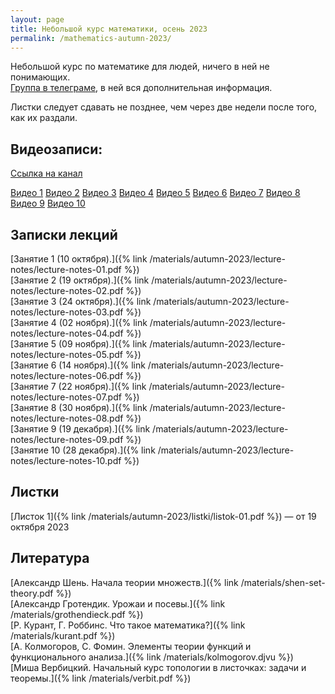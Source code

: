 ```yaml
---
layout: page
title: Небольшой курс математики, осень 2023
permalink: /mathematics-autumn-2023/
---
```


Небольшой курс по математике для людей, ничего в ней не понимающих.  
[Группа в телеграме](https://t.me/plokhoponyatno), в ней вся дополнительная информация.

Листки следует сдавать не позднее, чем через две недели после того, как их раздали.


## Видеозаписи:
[Ссылка на канал](https://www.youtube.com/@alexandershevtsov1329/videos)  


[Видео 1](https://www.youtube.com/watch?v=gNvV0n98mtU) [Видео 2](https://www.youtube.com/watch?v=mcXt-x27ePw) [Видео 3](https://www.youtube.com/watch?v=y_aZK88q-Ds)
[Видео 4](https://www.youtube.com/watch?v=IODVJnFgOBY&feature=youtu.be)
[Видео 5](https://youtu.be/efuiimMF3Ec)
[Видео 6](https://youtu.be/gUKr9oN1Oj0)
[Видео 7](https://www.youtube.com/watch?v=OBwzSdh7sto)
[Видео 8](https://youtu.be/4TNhqE8P58c)
[Видео 9](https://youtu.be/WuqXsHw-NEo)
[Видео 10](https://youtu.be/cdyzP0JIFsM)

## Записки лекций
  [Занятие 1 (10 октября).]({% link /materials/autumn-2023/lecture-notes/lecture-notes-01.pdf %})   
  [Занятие 2 (19 октября).]({% link /materials/autumn-2023/lecture-notes/lecture-notes-02.pdf %})   
  [Занятие 3 (24 октября).]({% link /materials/autumn-2023/lecture-notes/lecture-notes-03.pdf %})   
  [Занятие 4 (02 ноября).]({% link /materials/autumn-2023/lecture-notes/lecture-notes-04.pdf %})   
  [Занятие 5 (09 ноября).]({% link /materials/autumn-2023/lecture-notes/lecture-notes-05.pdf %})   
  [Занятие 6 (14 ноября).]({% link /materials/autumn-2023/lecture-notes/lecture-notes-06.pdf %})   
  [Занятие 7 (22 ноября).]({% link /materials/autumn-2023/lecture-notes/lecture-notes-07.pdf %})   
  [Занятие 8 (30 ноября).]({% link /materials/autumn-2023/lecture-notes/lecture-notes-08.pdf %})   
  [Занятие 9 (19 декабря).]({% link /materials/autumn-2023/lecture-notes/lecture-notes-09.pdf %})   
  [Занятие 10 (28 декабря).]({% link /materials/autumn-2023/lecture-notes/lecture-notes-10.pdf %})   

## Листки

  [Листок 1]({% link /materials/autumn-2023/listki/listok-01.pdf %}) — от 19 октября 2023

## Литература


  [Александр Шень. Начала теории множеств.]({% link /materials/shen-set-theory.pdf %})   
  [Александр Гротендик. Урожаи и посевы.]({% link /materials/grothendieck.pdf %})  
  [Р. Курант, Г. Роббинс. Что такое математика?]({% link /materials/kurant.pdf %})  
  [А. Колмогоров, С. Фомин. Элементы теории функций и функционального анализа.]({% link /materials/kolmogorov.djvu %})  
  [Миша Вербицкий. Начальный курс топологии в листочках: задачи и теоремы.]({% link /materials/verbit.pdf %})

